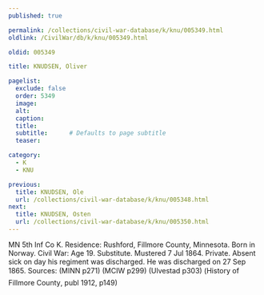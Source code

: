 ```yaml
---
published: true

permalink: /collections/civil-war-database/k/knu/005349.html
oldlink: /CivilWar/db/k/knu/005349.html

oldid: 005349

title: KNUDSEN, Oliver

pagelist:
  exclude: false
  order: 5349
  image: 
  alt:
  caption:
  title:
  subtitle:      # Defaults to page subtitle
  teaser:

category: 
  - K 
  - KNU

previous:
  title: KNUDSEN, Ole
  url: /collections/civil-war-database/k/knu/005348.html  
next:
  title: KNUDSEN, Osten
  url: /collections/civil-war-database/k/knu/005350.html   
---
```

MN 5th Inf Co K. Residence: Rushford, Fillmore County, Minnesota. Born in Norway. Civil War: Age 19. Substitute. Mustered 7 Jul 1864. Private. Absent sick on day his regiment was discharged. He was discharged on 27 Sep 1865. Sources: (MINN p271) (MCIW p299) (Ulvestad p303) (&#147;History of Fillmore County&#148;, publ 1912, p149)